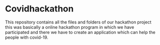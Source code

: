 # Covidhackathon 
This repository contains all the files and  folders of our hackathon project this was basically a online hackathon program in which we have participated and there we have to create an application which can help the people with covid-19. 

